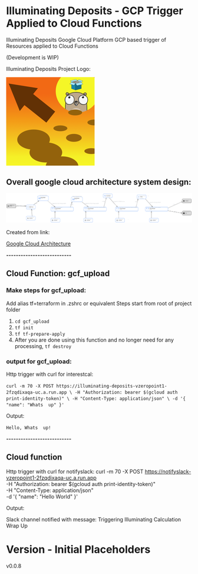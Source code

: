 # Illuminating Deposits - GCP Trigger Applied to Cloud Functions

Illuminating Deposits Google Cloud Platform GCP based trigger of Resources applied to Cloud Functions

(Development is WIP)

Illuminating Deposits Project Logo: 

![Illuminating Deposits Project Logo](logo.png "Illuminating Deposits Project Logo")

## Overall google cloud architecture system design:
![google cloud architecture system design](GoogleCloudArchitectureSystemDesign.png "google cloud architecture system design")

Created from link:

[Google Cloud Architecture](https://googlecloudcheatsheet.withgoogle.com/architecture)

**---------------------------**
## Cloud Function: gcf_upload
### Make steps for gcf_upload:
Add alias tf=terraform in .zshrc or equivalent
Steps start from root of project folder
1. `cd gcf_upload`
2. `tf init`
3. `tf tf-prepare-apply`
4. After you are done using this function and no longer need for any processing, `tf destroy`

### output for gcf_upload:
Http trigger with curl for interestcal:

`
curl -m 70 -X POST https://illuminating-deposits-vzeropoint1-2fzqdixaqa-uc.a.run.app \
-H "Authorization: bearer $(gcloud auth print-identity-token)" \
-H "Content-Type: application/json" \
-d '{
"name": "Whats  up"
}'
`

Output:

`Hello, Whats  up!`

**---------------------------**

## Cloud function
Http trigger with curl for notifyslack:
curl -m 70 -X POST https://notifyslack-vzeropoint1-2fzqdixaqa-uc.a.run.app \
-H "Authorization: bearer $(gcloud auth print-identity-token)" \
-H "Content-Type: application/json" \
-d '{
"name": "Hello World"
}'

Output:

Slack channel notified 
with message:
Triggering Illuminating Calculation Wrap Up

# Version - Initial Placeholders
v0.0.8